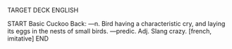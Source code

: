 TARGET DECK
ENGLISH

START
Basic
Cuckoo
Back: —n. Bird having a characteristic cry, and laying its eggs in the nests of small birds. —predic. Adj. Slang crazy. [french, imitative]
END
